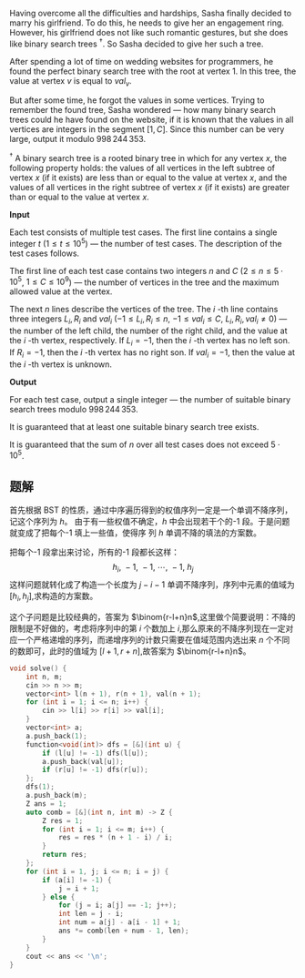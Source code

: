Having overcome all the difficulties and hardships, Sasha finally decided to marry his girlfriend. To do this, he needs to give her an engagement ring. However, his girlfriend does not like such romantic gestures, but she does like binary search trees $^{\dagger}$. So Sasha decided to give her such a tree.

After spending a lot of time on wedding websites for programmers, he found the perfect binary search tree with the root at vertex $1$. In this tree, the value at vertex $v$ is equal to $val_v$.

But after some time, he forgot the values in some vertices. Trying to remember the found tree, Sasha wondered — how many binary search trees could he have found on the website, if it is known that the values in all vertices are integers in the segment $[1, C]$. Since this number can be very large, output it modulo $998\,244\,353$.

$^{\dagger}$ A binary search tree is a rooted binary tree in which for any vertex $x$, the following property holds: the values of all vertices in the left subtree of vertex $x$ (if it exists) are less than or equal to the value at vertex $x$, and the values of all vertices in the right subtree of vertex $x$ (if it exists) are greater than or equal to the value at vertex $x$.

**Input**

Each test consists of multiple test cases. The first line contains a single integer $t$ ($1 \le t \le 10^5$) — the number of test cases. The description of the test cases follows.

The first line of each test case contains two integers $n$ and $C$ ($2 \leq n \leq 5 \cdot 10^5$, $1 \leq C \leq 10^9$) — the number of vertices in the tree and the maximum allowed value at the vertex.

The next $n$ lines describe the vertices of the tree. The $i$ \-th line contains three integers $L_i, R_i$ and $val_i$ ($-1 \le L_i, R_i \le n$, $-1 \le val_i \le C$, $L_i, R_i, val_i \ne 0$) — the number of the left child, the number of the right child, and the value at the $i$ \-th vertex, respectively. If $L_i = -1$, then the $i$ \-th vertex has no left son. If $R_i = -1$, then the $i$ \-th vertex has no right son. If $val_i = -1$, then the value at the $i$ \-th vertex is unknown.

**Output**

For each test case, output a single integer — the number of suitable binary search trees modulo $998\,244\,353$.



It is guaranteed that at least one suitable binary search tree exists.

It is guaranteed that the sum of $n$ over all test cases does not exceed $5 \cdot 10^5$.

## 题解

首先根据 BST 的性质，通过中序遍历得到的权值序列一定是一个单调不降序列，记这个序列为 $h$。
由于有一些权值不确定，$h$ 中会出现若干个的-1 段。于是问题就变成了把每个-1 填上一些值，使得序
列 $h$ 单调不降的填法的方案数。

把每个-1 段拿出来讨论，所有的-1 段都长这样：
$$h_i,\:-1,\:-1,\:\cdots,\:-1,\:h_j$$
这样问题就转化成了构造一个长度为 $j-i-1$ 单调不降序列，序列中元素的值域为 $[h_i,h_j]$,求构造的方案数。

这个子问题是比较经典的，答案为 $\binom{r-l+n}n$,这里做个简要说明：不降的限制是不好做的，考虑将序列中的第 $i$ 个数加上 $i$,那么原来的不降序列现在一定对应一个严格递增的序列，而递增序列的计数只需要在值域范围内选出来 $n$ 个不同的数即可，此时的值域为 $[l+1,r+n]$,故答案为 $\binom{r-l+n}n$。

```cpp
void solve() {
    int n, m;
    cin >> n >> m;
    vector<int> l(n + 1), r(n + 1), val(n + 1);
    for (int i = 1; i <= n; i++) {
        cin >> l[i] >> r[i] >> val[i];
    }
    vector<int> a;
    a.push_back(1);
    function<void(int)> dfs = [&](int u) {
        if (l[u] != -1) dfs(l[u]);
        a.push_back(val[u]);
        if (r[u] != -1) dfs(r[u]);
    };
    dfs(1);
    a.push_back(m);
    Z ans = 1;
    auto comb = [&](int n, int m) -> Z {
        Z res = 1;
        for (int i = 1; i <= m; i++) {
            res = res * (n + 1 - i) / i;
        }
        return res;
    };
    for (int i = 1, j; i <= n; i = j) {
        if (a[i] != -1) {
            j = i + 1;
        } else {
            for (j = i; a[j] == -1; j++);
            int len = j - i;
            int num = a[j] - a[i - 1] + 1;
            ans *= comb(len + num - 1, len);
        }
    }
    cout << ans << '\n';
}
```
